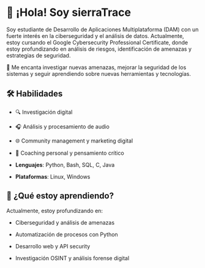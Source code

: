 # 👋 ¡Hola! Soy sierraTrace

Soy estudiante de Desarrollo de Aplicaciones Multiplataforma (DAM) con un fuerte interés en la ciberseguridad y el análisis de datos. Actualmente, estoy cursando el Google Cybersecurity Professional Certificate, donde estoy profundizando en análisis de riesgos, identificación de amenazas y estrategias de seguridad.

🔐 Me encanta investigar nuevas amenazas, mejorar la seguridad de los sistemas y seguir aprendiendo sobre nuevas herramientas y tecnologías.

## 🛠️ Habilidades
- 🔍 Investigación digital 

- 🎧 Análisis y procesamiento de audio

- 🌐 Community management y marketing digital

- 🎯 Coaching personal y pensamiento crítico
  
- **Lenguajes**: Python, Bash, SQL, C, Java
- **Plataformas**: Linux, Windows

## 🚀 ¿Qué estoy aprendiendo?
 Actualmente, estoy profundizando en:

  - Ciberseguridad y análisis de amenazas

  - Automatización de procesos con Python

  - Desarrollo web y API security

  - Investigación OSINT y análisis forense digital




